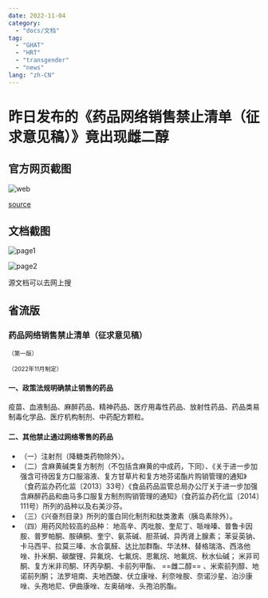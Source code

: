 ```yaml
---
date: 2022-11-04
category:
  - "docs/文档"
tag:
  - "GHAT"
  - "HRT"
  - "transgender"
  - "news"
lang: "zh-CN"
---
```


<!-- more -->

# 昨日发布的《药品网络销售禁止清单（征求意见稿）》竟出现雌二醇

## 官方网页截图

![web](../res/images/posts/8.png)

[source](https://www.nmpa.gov.cn/xxgk/zhqyj/zhqyjyp/20221103155815144.html)

## 文档截图

![page1](../res/images/posts/6.png)

![page2](../res/images/posts/7.png)

源文档可以去网上搜

## 省流版

### 药品网络销售禁止清单（征求意见稿）

<sub>（第一版）</sub>

<sub>（2022年11月制定）</sub>

#### 一、政策法规明确禁止销售的药品

疫苗、血液制品、麻醉药品、精神药品、医疗用毒性药品、放射性药品、药品类易制毒化学品、医疗机构制剂、中药配方颗粒。

#### 二、其他禁止通过网络零售的药品

 - （一）注射剂（降糖类药物除外）。
 - （二）含麻黄碱类复方制剂（不包括含麻黄的中成药，下同）、《关于进一步加强含可待因复方口服溶液、复方甘草片和复方地芬诺酯片购销管理的通知》（食药监办药化监〔2013〕33号）《食品药品监管总局办公厅关于进一步加强含麻醉药品和曲马多口服复方制剂购销管理的通知》（食药监办药化监〔2014〕111号）所列的品种以及右美沙芬。
 - （三）《兴奋剂目录》所列的蛋白同化制剂和肽类激素（胰岛素除外）。
 - （四）用药风险较高的品种：
地高辛、丙吡胺、奎尼丁、哌唑嗪、普鲁卡因胺、普罗帕酮、胺碘酮、奎宁、氨茶碱、胆茶碱、异丙肾上腺素；
苯妥英钠、卡马西平、拉莫三嗪、水合氯醛、达比加群酯、华法林、替格瑞洛、西洛他唑、扑米酮、碳酸锂、异氟烷、七氟烷、恩氟烷、地氟烷、秋水仙碱；
米非司酮、复方米非司酮、环丙孕酮、卡前列甲酯、 ==雌二醇== 、米索前列醇、地诺前列酮；
法罗培南、夫地西酸、伏立康唑、利奈唑胺、奈诺沙星、泊沙康唑、头孢地尼、伊曲康唑、左奥硝唑、头孢泊肟酯。
